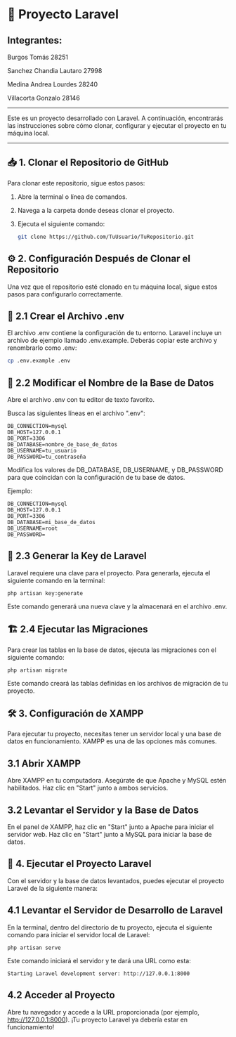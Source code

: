 # 🚀 Proyecto Laravel
## Integrantes:
Burgos Tomás 28251

Sanchez Chandia Lautaro 27998

Medina Andrea Lourdes 28240

Villacorta Gonzalo 28146

---

Este es un proyecto desarrollado con Laravel. A continuación, encontrarás las instrucciones sobre cómo clonar, configurar y ejecutar el proyecto en tu máquina local.

---

## 📥 1. Clonar el Repositorio de GitHub

Para clonar este repositorio, sigue estos pasos:

1. Abre la terminal o línea de comandos.
2. Navega a la carpeta donde deseas clonar el proyecto.
3. Ejecuta el siguiente comando:

   ```bash
   git clone https://github.com/TuUsuario/TuRepositorio.git

  ## ⚙️ 2. Configuración Después de Clonar el Repositorio
Una vez que el repositorio esté clonado en tu máquina local, sigue estos pasos para configurarlo correctamente.

## 📝 2.1 Crear el Archivo .env
El archivo .env contiene la configuración de tu entorno. Laravel incluye un archivo de ejemplo llamado .env.example. Deberás copiar este archivo y renombrarlo como .env:

```bash
cp .env.example .env
```

## 🔧 2.2 Modificar el Nombre de la Base de Datos
Abre el archivo .env con tu editor de texto favorito.

Busca las siguientes líneas en el archivo ".env":


```
DB_CONNECTION=mysql
DB_HOST=127.0.0.1
DB_PORT=3306
DB_DATABASE=nombre_de_base_de_datos
DB_USERNAME=tu_usuario
DB_PASSWORD=tu_contraseña
```
Modifica los valores de DB_DATABASE, DB_USERNAME, y DB_PASSWORD para que coincidan con la configuración de tu base de datos.

Ejemplo:

```
DB_CONNECTION=mysql
DB_HOST=127.0.0.1
DB_PORT=3306
DB_DATABASE=mi_base_de_datos
DB_USERNAME=root
DB_PASSWORD=
```
## 🔑 2.3 Generar la Key de Laravel
Laravel requiere una clave para el proyecto. Para generarla, ejecuta el siguiente comando en la terminal:

```
php artisan key:generate
```
Este comando generará una nueva clave y la almacenará en el archivo .env.

## 🏗️ 2.4 Ejecutar las Migraciones
Para crear las tablas en la base de datos, ejecuta las migraciones con el siguiente comando:


```
php artisan migrate
```
Este comando creará las tablas definidas en los archivos de migración de tu proyecto.

## 🛠️ 3. Configuración de XAMPP
Para ejecutar tu proyecto, necesitas tener un servidor local y una base de datos en funcionamiento. XAMPP es una de las opciones más comunes.

## 3.1 Abrir XAMPP
Abre XAMPP en tu computadora.
Asegúrate de que Apache y MySQL estén habilitados. Haz clic en "Start" junto a ambos servicios.
## 3.2 Levantar el Servidor y la Base de Datos
En el panel de XAMPP, haz clic en "Start" junto a Apache para iniciar el servidor web.
Haz clic en "Start" junto a MySQL para iniciar la base de datos.
## 🚀 4. Ejecutar el Proyecto Laravel
Con el servidor y la base de datos levantados, puedes ejecutar el proyecto Laravel de la siguiente manera:

## 4.1 Levantar el Servidor de Desarrollo de Laravel
En la terminal, dentro del directorio de tu proyecto, ejecuta el siguiente comando para iniciar el servidor local de Laravel:

```
php artisan serve
```
Este comando iniciará el servidor y te dará una URL como esta:
```
Starting Laravel development server: http://127.0.0.1:8000
```
## 4.2 Acceder al Proyecto
Abre tu navegador y accede a la URL proporcionada (por ejemplo, http://127.0.0.1:8000). ¡Tu proyecto Laravel ya debería estar en funcionamiento!
